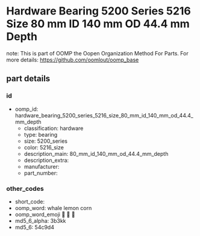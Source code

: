 # Hardware Bearing 5200 Series 5216 Size 80 mm ID 140 mm OD 44.4 mm Depth  

note: This is part of OOMP the Oopen Organization Method For Parts. For more details: https://github.com/oomlout/oomp_base

##  part details





### id
* oomp_id: hardware_bearing_5200_series_5216_size_80_mm_id_140_mm_od_44.4_mm_depth
  * classification: hardware
  * type: bearing
  * size: 5200_series
  * color: 5216_size
  * description_main: 80_mm_id_140_mm_od_44.4_mm_depth
  * description_extra: 
  * manufacturer: 
  * part_number: 

### other_codes
* short_code: 
* oomp_word: whale lemon corn
* oomp_word_emoji :whale: :lemon: :corn:
* md5_6_alpha: 3b3kk
* md5_6: 54c9d4